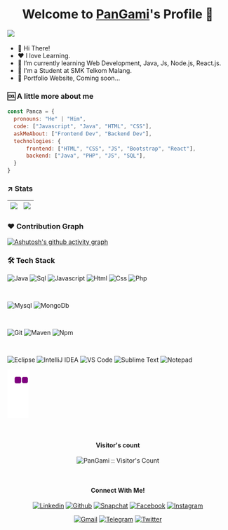 <p align="center">
  <h1 align="center">Welcome to <a href="https://github.com/PanGami">PanGami</a>'s Profile 👋</h1>
</p>
<img src="https://readme-typing-svg.herokuapp.com?&font=IBM+Plex+Sans&color=%2313A9F7&size=25&lines=Hello+There+!;Welcome+to+my+GitHub+Profile!;I'm+a+Student" />
<ul>
  <li>👋 Hi There!</li>
  <li>❤️ I love Learning.</li>
  <li>🌱 I’m currently learning Web Development, Java, Js, Node.js, React.js.</li>
  <li>💼 I'm a Student at SMK Telkom Malang.</li>
  <li>🧐 Portfolio Website, Coming soon...</li>
</ul>

### 🆒 A little more about me
```javascript
const Panca = {
  pronouns: "He" | "Him",
  code: ["Javascript", "Java", "HTML", "CSS"],
  askMeAbout: ["Frontend Dev", "Backend Dev"],
  technologies: {
      frontend: ["HTML", "CSS", "JS", "Bootstrap", "React"],
      backend: ["Java", "PHP", "JS", "SQL"],
  }
}
```

### ↗️ Stats
<img src="https://github-readme-stats.vercel.app/api?username=PanGami&theme=react&show_icons=true)">|<img src="https://github-readme-streak-stats.herokuapp.com/?user=PanGami&theme=react"/>
|---|---|

### ♥️ Contribution Graph
[![Ashutosh's github activity graph](https://activity-graph.herokuapp.com/graph?username=PanGami&theme=github)](https://github.com/PanGami/github-readme-activity-graph)

### 🛠 Tech Stack

![Java](http://img.shields.io/badge/-Java-e8892f?style=flat-square&logo=java&logoColor=white)
![Sql](http://img.shields.io/badge/-Sql-00758f?style=flat-square&logo=Mysql&logoColor=white)
![Javascript](http://img.shields.io/badge/-Javascript-fcd400?style=flat-square&logo=javascript&logoColor=black)
![Html](http://img.shields.io/badge/-Html-e24c27?style=flat-square&logo=html5&logoColor=white)
![Css](http://img.shields.io/badge/-Css-2a65f1?style=flat-square&logo=css3&logoColor=white)
![Php](http://img.shields.io/badge/-Php-767bb3?style=flat-square&logo=php&logoColor=white)

<br>

![Mysql](http://img.shields.io/badge/-Mysql-white?style=flat-square&logo=mysql)
![MongoDb](http://img.shields.io/badge/-MongoDb-white?style=flat-square&logo=mongodb)

<br>

![Git](http://img.shields.io/badge/-Git-white?style=flat-square&logo=git)
![Maven](http://img.shields.io/badge/-Maven-white?style=flat-square&logo=apachemaven&logoColor=bc2043)
![Npm](http://img.shields.io/badge/-Npm-white?style=flat-square&logo=npm&logoColor=white)

<br>

![Eclipse](http://img.shields.io/badge/-Eclipse-41347e?style=flat-square&logo=eclipse&logoColor=white)
![IntelliJ IDEA](http://img.shields.io/badge/-IntelliJ%20IDEA-black?style=flat-square&logo=intellijidea&logoColor=white)
![VS Code](http://img.shields.io/badge/-VS%20Code-black?style=flat-square&logo=visualstudiocode&logoColor=3aa7f2)
![Sublime Text](http://img.shields.io/badge/-Sublime%20Text-484848?style=flat-square&logo=sublimetext)
![Notepad](https://img.shields.io/badge/Notepad++-90E59A.svg?logo=notepad%2B%2B&logoColor=black)

![snake gif](https://github.com/PanGami/PanGami/blob/output/github-contribution-grid-snake.gif)

<br>

<h4 align="center">Visitor's count</h4>
<p align="center"><img src="https://profile-counter.glitch.me/{PanGami}/count.svg" alt="PanGami :: Visitor's Count" /></p>
<br/>


<h4 align="center">Connect With Me!</h4>
<p align="center">
  <a href="https://linkedin.com/in/"><img alt="Linkedin" title="Coming Soon Linkedin" src="https://img.shields.io/badge/LinkedIn-0077B5?style=for-the-badge&logo=linkedin&logoColor=white"></a>
  <a href="https://github.com/PanGami"><img alt="Github" title="PanGami Github" src="https://img.shields.io/badge/GitHub-100000?style=for-the-badge&logo=github&logoColor=white"></a>
  <a href="https://www.snapchat.com/add/"><img alt="Snapchat" title="Coming Soon SC" src="https://img.shields.io/badge/Snapchat-FFFC00?style=for-the-badge&logo=snapchat&logoColor=white"></a>
  <a href="https://facebook.com/PanGamiDev"><img alt="Facebook" title="PanGami FB" src="https://img.shields.io/badge/Facebook-1877F2?style=for-the-badge&logo=facebook&logoColor=white"></a>
  <a href="https://www.instagram.com/whatever_pan/"><img alt="Instagram" title="PanGami Instagram" src="https://img.shields.io/badge/Instagram-E4405F?style=for-the-badge&logo=instagram&logoColor=white"></a>
 </p>
 <p align="center">
  <a href="pancanugrahawicaksana@gmail.com"><img alt="Gmail" title="PanGami Gmail" src="https://img.shields.io/badge/Gmail-D14836?style=for-the-badge&logo=gmail&logoColor=white"></a>
  <a href="https://t.me/"><img alt="Telegram" title="PanGami Telegram - Coming soon" src="https://img.shields.io/badge/Telegram-2CA5E0?style=for-the-badge&logo=telegram&logoColor=white"></a> 
<a href="http://twitter.com/ "><img alt="Twitter" title="PanGami Twitter - Coming soon" src="https://img.shields.io/badge/Twitter-1DA1F2?style=for-the-badge&logo=twitter&logoColor=white"></a>
</p>
